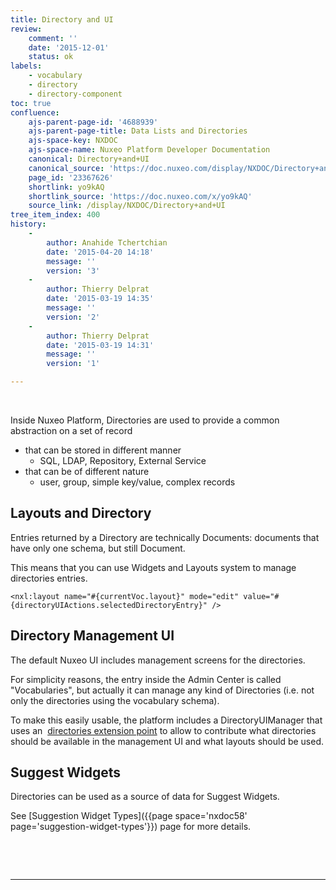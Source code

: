 ```yaml
---
title: Directory and UI
review:
    comment: ''
    date: '2015-12-01'
    status: ok
labels:
    - vocabulary
    - directory
    - directory-component
toc: true
confluence:
    ajs-parent-page-id: '4688939'
    ajs-parent-page-title: Data Lists and Directories
    ajs-space-key: NXDOC
    ajs-space-name: Nuxeo Platform Developer Documentation
    canonical: Directory+and+UI
    canonical_source: 'https://doc.nuxeo.com/display/NXDOC/Directory+and+UI'
    page_id: '23367626'
    shortlink: yo9kAQ
    shortlink_source: 'https://doc.nuxeo.com/x/yo9kAQ'
    source_link: /display/NXDOC/Directory+and+UI
tree_item_index: 400
history:
    -
        author: Anahide Tchertchian
        date: '2015-04-20 14:18'
        message: ''
        version: '3'
    -
        author: Thierry Delprat
        date: '2015-03-19 14:35'
        message: ''
        version: '2'
    -
        author: Thierry Delprat
        date: '2015-03-19 14:31'
        message: ''
        version: '1'

---
```

&nbsp;

Inside Nuxeo Platform, Directories are used to provide a common abstraction on a set of record&nbsp;

*   that can be stored in different manner
    *   SQL, LDAP, Repository, External Service
*   that can be of different nature
    *   user, group, simple key/value, complex records

## Layouts and Directory

Entries returned by a Directory are technically Documents: documents that have only one schema, but still Document.

This means that you can use Widgets and Layouts system to manage directories entries.

```
<nxl:layout name="#{currentVoc.layout}" mode="edit" value="#{directoryUIActions.selectedDirectoryEntry}" />
```

## Directory Management UI

The default Nuxeo UI includes management screens for the directories.

For simplicity reasons, the entry inside the Admin Center is called "Vocabularies", but actually it can manage any kind of Directories (i.e. not only the directories using the vocabulary schema).

To make this easily usable, the platform includes a DirectoryUIManager that uses an &nbsp;[directories extension point](http://explorer.nuxeo.com/nuxeo/site/distribution/current/viewExtensionPoint/org.nuxeo.ecm.directory.ui.DirectoryUIManager--directories) to allow to contribute what directories should be available in the management UI and what layouts should be used.

## Suggest Widgets

Directories can be used as a source of data for Suggest Widgets.

See&nbsp;[Suggestion Widget Types]({{page space='nxdoc58' page='suggestion-widget-types'}}) page for more details.

&nbsp;

&nbsp;

* * *

